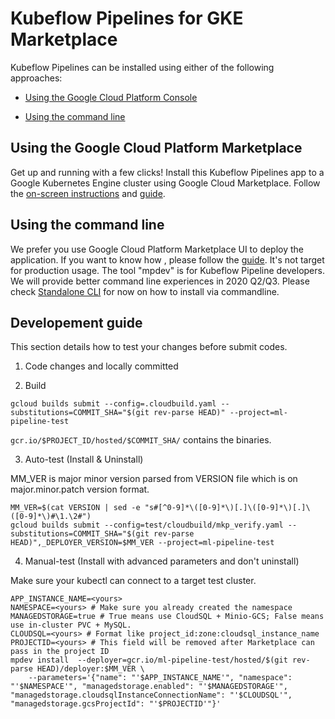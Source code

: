 # Kubeflow Pipelines for GKE Marketplace

Kubeflow Pipelines can be installed using either of the following approaches:

* [Using the Google Cloud Platform Console](#using-install-platform-console)

* [Using the command line](#using-install-command-line)

## <a name="using-install-platform-console"></a>Using the Google Cloud Platform Marketplace

Get up and running with a few clicks! Install this Kubeflow Pipelines app to a
Google Kubernetes Engine cluster using Google Cloud Marketplace. Follow the
[on-screen instructions](https://console.cloud.google.com/marketplace/details/google-cloud-ai-platform/kubeflow-pipelines) and [guide](https://github.com/kubeflow/pipelines/blob/master/manifests/gcp_marketplace/guide.md).


## <a name="using-install-command-line"></a>Using the command line

We prefer you use Google Cloud Platform Marketplace UI to deploy the application.
If you want to know how , please follow the [guide](https://github.com/kubeflow/pipelines/blob/master/manifests/gcp_marketplace/cli.md). It's not target for production usage. The tool "mpdev" is for Kubeflow Pipeline developers. We will provide better command line experiences in 2020 Q2/Q3. Please check [Standalone CLI](https://www.kubeflow.org/docs/pipelines/installation/standalone-deployment/) for now on how to install via commandline.

## Developement guide

This section details how to test your changes before submit codes.

1. Code changes and locally committed

2. Build

```
gcloud builds submit --config=.cloudbuild.yaml --substitutions=COMMIT_SHA="$(git rev-parse HEAD)" --project=ml-pipeline-test
```

`gcr.io/$PROJECT_ID/hosted/$COMMIT_SHA/` contains the binaries.

3. Auto-test (Install & Uninstall)

MM_VER is major minor version parsed from VERSION file which is on major.minor.patch version format.

```
MM_VER=$(cat VERSION | sed -e "s#[^0-9]*\([0-9]*\)[.]\([0-9]*\)[.]\([0-9]*\)#\1.\2#")
gcloud builds submit --config=test/cloudbuild/mkp_verify.yaml --substitutions=COMMIT_SHA="$(git rev-parse HEAD)",_DEPLOYER_VERSION=$MM_VER --project=ml-pipeline-test
```

4. Manual-test (Install with advanced parameters and don't uninstall)

Make sure your kubectl can connect to a target test cluster.

```shell
APP_INSTANCE_NAME=<yours>
NAMESPACE=<yours> # Make sure you already created the namespace
MANAGEDSTORAGE=true # True means use CloudSQL + Minio-GCS; False means use in-cluster PVC + MySQL.
CLOUDSQL=<yours> # Format like project_id:zone:cloudsql_instance_name
PROJECTID=<yours> # This field will be removed after Marketplace can pass in the project ID
mpdev install  --deployer=gcr.io/ml-pipeline-test/hosted/$(git rev-parse HEAD)/deployer:$MM_VER \
    --parameters='{"name": "'$APP_INSTANCE_NAME'", "namespace": "'$NAMESPACE'", "managedstorage.enabled": "'$MANAGEDSTORAGE'", "managedstorage.cloudsqlInstanceConnectionName": "'$CLOUDSQL'", "managedstorage.gcsProjectId": "'$PROJECTID'"}'
```

